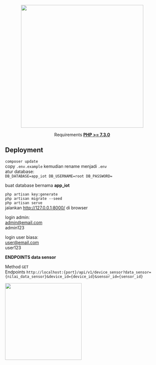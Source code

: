 <p align="center"><img src="https://res.cloudinary.com/dtfbvvkyp/image/upload/v1566331377/laravel-logolockup-cmyk-red.svg" width="400"></p>

<p align="center">
    Requirements <a href="https://www.php.net/downloads.php"><b>PHP >= 7.3.0</b></a>
</p>

## Deployment

`composer update`<br>
copy `.env.example` kemudian rename menjadi `.env`<br>
atur database:<br>
`DB_DATABASE=app_iot
DB_USERNAME=root
DB_PASSWORD=`<br>

buat database bernama <b>app_iot</b><br>

`php artisan key:generate`<br>
`php artisan migrate --seed`<br>
`php artisan serve`<br>
jalankan http://127.0.0.1:8000/ di browser<br>

login admin:<br>
admin@email.com<br>
admin123<br>

login user biasa:<br>
user@email.com<br>
user123<br>


**ENDPOINTS data sensor**

Method `GET` <br>
Endpoints `http://localhost:{port}/api/v1/device_sensor?data_sensor={nilai_data_sensor}&device_id={device_id}&sensor_id={sensor_id}`

<img src="database\ERD.png" width="250">
